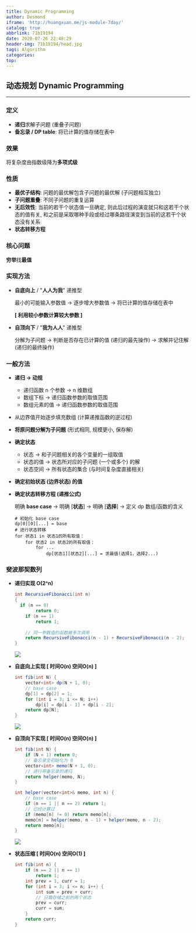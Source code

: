 ```yaml
---
title: Dynamic Programming
author: Desmond
iframe: 'http://huangxuan.me/js-module-7day/'
catalog: true
abbrlink: 71b19194
date: 2020-07-26 22:48:29
header-img: 71b19194/head.jpg
tags: Algorithm
categories:
top:
---
```


## 动态规划 Dynamic Programming 

------



### 定义

- **递归**求解子问题 (重叠子问题)
- **备忘录 / DP table**: 将已计算的值存储在表中



### 效果

将复杂度由指数级降为**多项式级**



### 性质

- **最优子结构**: 问题的最优解包含子问题的最优解 (子问题相互独立)
- **子问题重叠**: 不同子问题的重复运算
- **无后效性**: 当前的若干个状态值一旦确定, 则此后过程的演变就只和这若干个状态的值有关, 和之前是采取哪种手段或经过哪条路径演变到当前的这若干个状态没有关系
- **状态转移方程**



### 核心问题

**穷举**找**最值**



### 实现方法

- **自底向上** / "**人人为我**" 递推型

  最小的可能输入参数值 -> 逐步增大参数值 -> 将已计算的值存储在表中

  **[ 利用较小参数计算较大参数 ]**

- **自顶向下** / "**我为人人**" 递推型

  分解为子问题 -> 判断是否存在已计算的值 (递归的最先操作) -> 求解并记住解 (递归的最终操作)



### 一般方法

- **递归 -> 动规**

  - 递归函数 n 个参数 -> n 维数组
  - 数组下标 -> 递归函数参数的取值范围
  - 数组元素的值 -> 递归函数参数的取值范围

- 从边界值开始逐步填充数组 (计算递推函数的逆过程)

- **将原问题分解为子问题** (形式相同, 规模更小, 保存解)

- **确定状态**

  - 状态 -> 和子问题相关的各个变量的一组取值
  - 状态的值 -> 状态所对应的子问题 (一个或多个) 的解
  - 状态空间 -> 所有状态的集合 (与时间复杂度直接相关)

- **确定初始状态 (边界状态) 的值**

- **确定状态转移方程 (递推公式)** 

  明确 **base case** -> 明确 [**状态**] -> 明确 [**选择**] -> 定义 dp 数组/函数的含义

  ```
  # 初始化 base case
  dp[0][0][...] = base
  # 进行状态转移
  for 状态1 in 状态1的所有取值：
      for 状态2 in 状态2的所有取值：
          for ...
              dp[状态1][状态2][...] = 求最值(选择1，选择2...)
  ```




### 斐波那契数列

- **递归实现 O(2^n)** 

  ```java
  int RecursiveFibonacci(int n)
  {
  	if (n == 0)
          return 0;
      if (n == 1)
          return 1;
      
      // 同一参数值的函数被多次调用
      return RecursiveFibonacci(n - 1) + RecursiveFibonacci(n - 2);
  }
  ```

  ![](71b19194/recursive.png)

- **自底向上实现 [ 时间O(n) 空间O(n) ]**

  ```java
  int fib(int N) {
      vector<int> dp(N + 1, 0);
      // base case
      dp[1] = dp[2] = 1;
      for (int i = 3; i <= N; i++)
          dp[i] = dp[i - 1] + dp[i - 2];
      return dp[N];
  }
  ```

  ![](71b19194/dp.png)

- **自顶向下实现 [ 时间O(n) 空间O(n) ]**

  ```java
  int fib(int N) {
      if (N < 1) return 0;
      // 备忘录全初始化为 0
      vector<int> memo(N + 1, 0);
      // 进行带备忘录的递归
      return helper(memo, N);
  }
  
  int helper(vector<int>& memo, int n) {
      // base case 
      if (n == 1 || n == 2) return 1;
      // 已经计算过
      if (memo[n] != 0) return memo[n];
      memo[n] = helper(memo, n - 1) + helper(memo, n - 2);
      return memo[n];
  }
  ```

  ![](71b19194/memory.png)

- **状态压缩 [ 时间O(n) 空间O(1) ]**

  ```java
  int fib(int n) {
      if (n == 2 || n == 1) 
          return 1;
      int prev = 1, curr = 1;
      for (int i = 3; i <= n; i++) {
          int sum = prev + curr;
          // 只需存储之前的两个状态
          prev = curr;
          curr = sum;
      }
      return curr;
  }
  ```

  